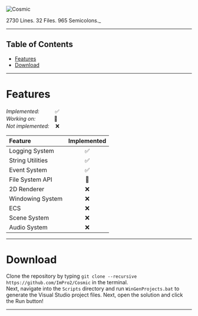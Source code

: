 ![Cosmic](/Branding/Logos/Logo.png)

2730 Lines. 32 Files. 965 Semicolons._

---

## Table of Contents

- [Features](#features)
- [Download](#download)

---

# Features

_Implemented:_ ㅤㅤㅤ✅\
_Working on:ㅤ_ ㅤ ㅤ 🔄\
_Not implemented:_ ㅤ❌

Feature            | Implemented
:------------------|:-----------:
Logging System     | ✅
String Utilities   | ✅
Event System       | ✅
File System API    | 🔄
2D Renderer        | ❌
Windowing System   | ❌
ECS                | ❌
Scene System       | ❌
Audio System       | ❌

---

# Download

Clone the repository by typing `git clone --recursive https://github.com/ImPro2/Cosmic` in the terminal.\
Next, navigate into the `Scripts` directory and run `WinGenProjects.bat` to generate the Visual Studio project files. Next, open the solution and click the Run button!

---